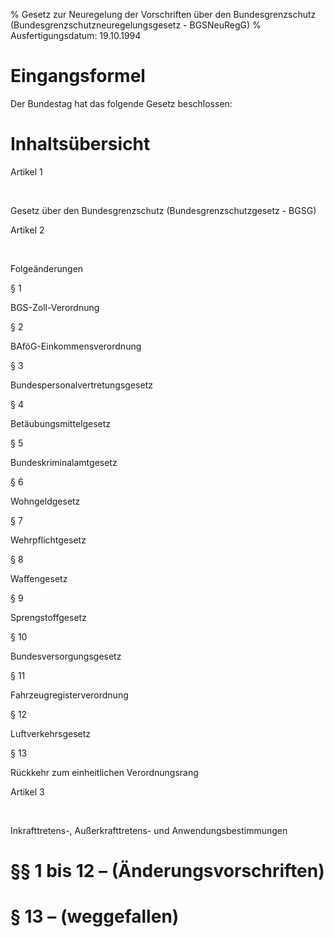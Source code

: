 % Gesetz zur Neuregelung der Vorschriften über den Bundesgrenzschutz  (Bundesgrenzschutzneuregelungsgesetz - BGSNeuRegG)
% Ausfertigungsdatum: 19.10.1994
 
# Eingangsformel

Der Bundestag hat das folgende Gesetz beschlossen:

# Inhaltsübersicht

Artikel 1

 

Gesetz über den Bundesgrenzschutz (Bundesgrenzschutzgesetz - BGSG)

Artikel 2

 

Folgeänderungen

§ 1

BGS-Zoll-Verordnung

§ 2

BAföG-Einkommensverordnung

§ 3

Bundespersonalvertretungsgesetz

§ 4

Betäubungsmittelgesetz

§ 5

Bundeskriminalamtgesetz

§ 6

Wohngeldgesetz

§ 7

Wehrpflichtgesetz

§ 8

Waffengesetz

§ 9

Sprengstoffgesetz

§ 10

Bundesversorgungsgesetz

§ 11

Fahrzeugregisterverordnung

§ 12

Luftverkehrsgesetz

§ 13

Rückkehr zum einheitlichen Verordnungsrang

Artikel 3

 

Inkrafttretens-, Außerkrafttretens- und Anwendungsbestimmungen

# §§ 1 bis 12 – (Änderungsvorschriften)

# § 13 – (weggefallen)
